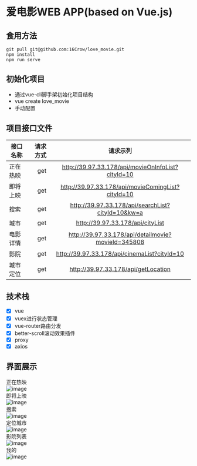 # 爱电影WEB APP(based on Vue.js)

## 食用方法
```
git pull git@github.com:16Crow/love_movie.git
npm install
npm run serve
```

## 初始化项目
+ 通过vue-cli脚手架初始化项目结构
+ vue create love_movie
+ 手动配置

## 项目接口文件
|接口名称	|请求方式	|请求示列|
| --------   | -----:  | :----: |
|正在热映	|get	|http://39.97.33.178/api/movieOnInfoList?cityId=10|
|即将上映	|get	|http://39.97.33.178/api/movieComingList?cityId=10|
|搜索	    |get	|http://39.97.33.178/api/searchList?cityId=10&kw=a|
|城市	    |get	|http://39.97.33.178/api/cityList|
|电影详情	|get	|http://39.97.33.178/api/detailmovie?movieId=345808|
|影院	    |get	|http://39.97.33.178/api/cinemaList?cityId=10|
|城市定位	|get	|http://39.97.33.178/api/getLocation|

## 技术栈
- [x] vue 
- [x] vuex进行状态管理 
- [x] vue-router路由分发
- [x] better-scroll滚动效果插件
- [x] proxy
- [x] axios

## 界面展示
正在热映  
![image](docImg/movie_now.png)  
即将上映  
![image](docImg/movie_comming.png)  
搜索  
![image](docImg/movie_search.png)  
定位城市  
![image](docImg/movie_location.png)  
影院列表  
![image](docImg/cinemaList.png)  
我的  
![image](docImg/mine.png)  